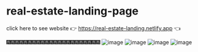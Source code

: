 # real-estate-landing-page

click here to see website 👉 https://real-estate-landing.netlify.app 👈

🎆🎆🎆🎆🎆🎆🎆🎆🎆🎆🎆🎆🎆🎆🎆🎆🎆🎆🎆🎆🎆🎆
![image](https://user-images.githubusercontent.com/101416092/207594129-bb4c1718-6bb6-4767-97d4-3157a9748a78.png)
![image](https://user-images.githubusercontent.com/101416092/207594267-54d28cbe-1e6b-45be-8aed-ebd8dcbc88a1.png)
![image](https://user-images.githubusercontent.com/101416092/207594522-238e53e2-8b68-4577-9fd0-fe995cf97d15.png)
![image](https://user-images.githubusercontent.com/101416092/207594469-e86294ad-cc22-4a3a-af38-e954912718fb.png)

